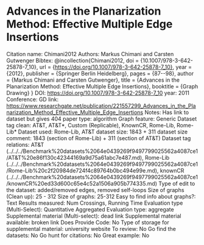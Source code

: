 # Advances in the Planarization Method: Effective Multiple Edge Insertions

Citation name: Chimani2012
Authors: Markus Chimani and Carsten Gutwenger
Bibtex: @incollection{Chimani2012,
doi = {10.1007/978-3-642-25878-7_10},
url = {https://doi.org/10.1007/978-3-642-25878-7_10},
year = {2012},
publisher = {Springer Berlin Heidelberg},
pages = {87--98},
author = {Markus Chimani and Carsten Gutwenger},
title = {Advances in the Planarization Method: Effective Multiple Edge Insertions},
booktitle = {Graph Drawing}
}
DOI: https://doi.org/10.1007/978-3-642-25878-7_10
year: 2011
Conference: GD
link: https://www.researchgate.net/publication/221557299_Advances_in_the_Planarization_Method_Effective_Multiple_Edge_Insertions
Notes: Has link to dataset but gives 404
paper type: algorithm
Graph feature: Generic
Dataset tag clean: AT&T, AT&T*, Custom (Replicable), KnownCR, Rome-Lib, Rome-Lib*
Dataset used: Rome-Lib, AT&T
dataset size: 1843 + 311
dataset size comment: 1843 (section of Rome-Lib) + 311 (section of AT&T) 
Dataset tag relations: AT&T (../../../Benchmark%20datasets%2064e0439269f9497799025562a4087ce1/AT&T%20e86f130c42344169a9d75a61abc7e487.md), Rome-Lib (../../../Benchmark%20datasets%2064e0439269f9497799025562a4087ce1/Rome-Lib%20c2f20984de724f4c89764b0bc494e99e.md), knownCR (../../../Benchmark%20datasets%2064e0439269f9497799025562a4087ce1/knownCR%20ed33d600c65e4c52a1506a905b774335.md)
Type of edit to the dataset: added/removed edges, removed self-loops
Size of graphs (Clean up): 25 - 312
Size of graphs: 25-312
Easy to find info about graphs?: Text
Results measured: Num Crossings, Running Time
Evaluation type (Multi-Select): Quantitative Aggregated
Evaluation type: aggregate
Supplemental material (Multi-select): dead link
Supplemental material available: broken link
Does Provide Code: No
Type of storage for supplemental material: university website
To review: No
Go find the datasets: No
Go hunt for citations: No
Great example: No